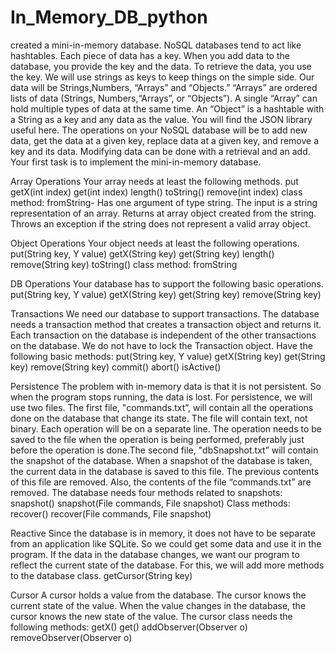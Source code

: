 # In_Memory_DB_python
created a mini-in-memory database. NoSQL databases tend to act like hashtables. Each piece of data has a key. When you add data to the database, you provide the key and the data. To retrieve the data, you use the key. We will use strings as keys to keep things on the simple side. Our data will be Strings,Numbers, “Arrays” and “Objects.” “Arrays” are ordered lists of data (Strings, Numbers,“Arrays”, or “Objects”). A single “Array” can hold multiple types of data at the same time. An “Object” is a hashtable with a String as a key and any data as the value. You will find the JSON
library useful here. The operations on your NoSQL database will be to add new data, get the data at a given key, replace data at a given key, and remove a key and its data. Modifying data can be done with a retrieval and an add. Your first task is to implement the mini-in-memory database.

Array Operations
Your array needs at least the following methods.
put 
getX(int index)
get(int index)
length()
toString()
remove(int index)
class method: fromString- Has one argument of type string. The input is a string representation of an array. Returns at
array object created from the string. Throws an exception if the string does not represent a valid array object.

Object Operations
Your object needs at least the following operations.
put(String key, Y value)
getX(String key)
get(String key)
length()
remove(String key)
toString()
class method: fromString

DB Operations
Your database has to support the following basic operations.
put(String key, Y value)
getX(String key)
get(String key)
remove(String key)

Transactions
We need our database to support transactions. The database needs a transaction method that creates a transaction object and returns it. Each transaction on the database is independent of the other transactions on the database. We do not have to lock the Transaction object. Have the following basic methods:
put(String key, Y value)
getX(String key)
get(String key)
remove(String key)
commit()
abort()
isActive()

Persistence
The problem with in-memory data is that it is not persistent. So when the program stops running, the data is lost. For persistence, we will use two files. The first file, "commands.txt”, will contain all the operations done on the database that change
its state. The file will contain text, not binary. Each operation will be on a separate line. The operation needs to be saved to the file when the operation is being performed, preferably just before the operation is done.The second file, "dbSnapshot.txt” will contain the snapshot of the database. When a snapshot of the database is taken, the current data in the database is saved to this file. The previous contents of this file are removed. Also, the contents of the file “commands.txt” are removed.
The database needs four methods related to snapshots:
snapshot()
snapshot(File commands, File snapshot)
Class methods:
recover()
recover(File commands, File snapshot)

Reactive
Since the database is in memory, it does not have to be separate from an application like SQLite. So we could get some data and use it in the program. If the data in the database changes, we want our program to reflect the current state of the database. For this, we will add more methods to the database class.
getCursor(String key)

Cursor
A cursor holds a value from the database. The cursor knows the current state of the value. When the value changes in the database, the cursor knows the new state of the value. The cursor class needs the following methods:
getX()
get()
addObserver(Observer o)
removeObserver(Observer o)
